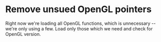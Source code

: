 # **Remove unsued OpenGL pointers**
Right now we're loading all OpenGL functions, which is unnecessary -- we're only using a few. Load only those which we need and check for OpenGL version.